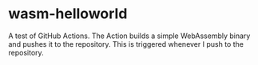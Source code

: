 # wasm-helloworld
A test of GitHub Actions.
The Action builds a simple WebAssembly binary and pushes it to the repository.
This is triggered whenever I push to the repository.
